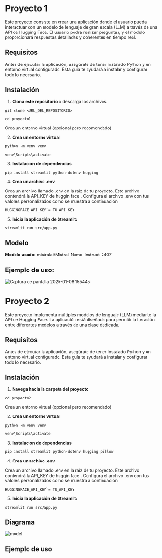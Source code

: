 
# Proyecto 1

Este proyecto consiste en crear una aplicación donde el usuario pueda interactuar con un modelo de lenguaje de gran escala (LLM) a través de una API de Hugging Face. El usuario podrá realizar preguntas, y el modelo proporcionará respuestas detalladas y coherentes en tiempo real.



## Requisitos

Antes de ejecutar la aplicación, asegúrate de tener instalado Python y un entorno virtual configurado. Esta guía te ayudará a instalar y configurar todo lo necesario.

## Instalación

1. **Clona este repositorio** o descarga los archivos.

 
```
git clone <URL_DEL_REPOSITORIO>

cd proyecto1
```

Crea un entorno virtual (opcional pero recomendado)  


2. **Crea un entorno virtual**

  

```
python -m venv venv

venv\Scripts\activate
 ```
  
  

3. **Instalacion de dependencias**

```bash
pip install streamlit python-dotenv hugging
```

4. **Crea un archivo .env**

  

Crea un archivo llamado .env en la raíz de tu proyecto. Este archivo contendrá la API_KEY de huggin face . Configura el archivo .env con tus valores personalizados como se muestra a continuación:

  
```
HUGGINGFACE_API_KEY`= TU_API_KEY
```
  
  

5. **Inicia la aplicación de Streamlit:**

```
streamlit run src/app.py

```

## Modelo

**Modelo usado:** mistralai/Mistral-Nemo-Instruct-2407 

## Ejemplo de uso:

![Captura de pantalla 2025-01-08 155445](https://github.com/user-attachments/assets/fb08152b-b4ba-401e-a5c0-7fbfce3ffb83)


# Proyecto 2

Este proyecto implementa múltiples modelos de lenguaje (LLM) mediante la API de Hugging Face. La aplicación está diseñada para permitir la iteración entre diferentes modelos a través de una clase dedicada.


## Requisitos

Antes de ejecutar la aplicación, asegúrate de tener instalado Python y un entorno virtual configurado. Esta guía te ayudará a instalar y configurar todo lo necesario.

## Instalación

1. **Navega hacia la carpeta del proyecto**

 
```
cd proyecto2
```

Crea un entorno virtual (opcional pero recomendado)  


2. **Crea un entorno virtual**

  

```
python -m venv venv

venv\Scripts\activate
 ```
  
  

3. **Instalacion de dependencias**

```bash
pip install streamlit python-dotenv hugging pillow
```

4. **Crea un archivo .env**

  

Crea un archivo llamado .env en la raíz de tu proyecto. Este archivo contendrá la API_KEY de huggin face . Configura el archivo .env con tus valores personalizados como se muestra a continuación:

  
```
HUGGINGFACE_API_KEY`= TU_API_KEY
```
  
  

5. **Inicia la aplicación de Streamlit:**

```
streamlit run src/app.py
```

## Diagrama
![model](https://github.com/user-attachments/assets/4d935bab-e6c3-4f5a-98d3-b46d411f97f5)

## Ejemplo de uso
